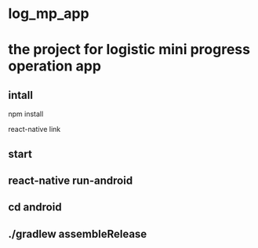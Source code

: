 # log_mp_app
# the project for logistic mini progress  operation app


## intall
   npm install

   react-native link

## start


## react-native run-android

## cd android
## ./gradlew assembleRelease
